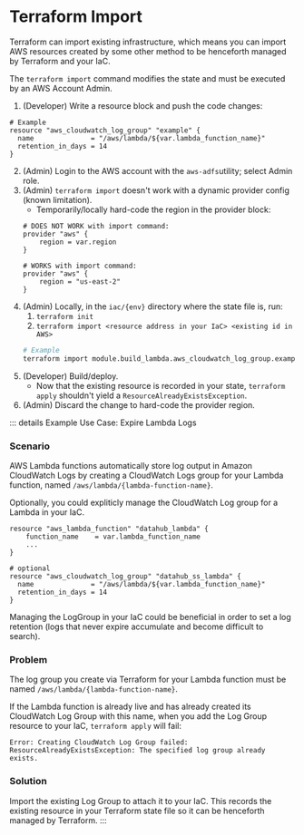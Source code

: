 # Terraform Import
Terraform can import existing infrastructure, which means you can import AWS resources created by some other method to be henceforth managed by Terraform and your IaC.  

The `terraform import` command modifies the state and must be executed by an AWS Account Admin.

1. (Developer) Write a resource block and push the code changes:
```hcl
# Example
resource "aws_cloudwatch_log_group" "example" {
  name              = "/aws/lambda/${var.lambda_function_name}"
  retention_in_days = 14
}
```

2. (Admin) Login to the AWS account with the `aws-adfs`utility; select Admin role.
3. (Admin) `terraform import` doesn't work with a dynamic provider config (known limitation). 
    - Temporarily/locally hard-code the region in the provider block:
    ```hcl
    # DOES NOT WORK with import command:
    provider "aws" {
        region = var.region
    }

    # WORKS with import command:
    provider "aws" {
        region = "us-east-2"
    }
    ``` 
4. (Admin) Locally, in the `iac/{env}` directory where the state file is, run:
   1. `terraform init`
   2. `terraform import <resource address in your IaC> <existing id in AWS>`
    ```bash
    # Example
    terraform import module.build_lambda.aws_cloudwatch_log_group.example /aws/lambda/example-fxn
    ```
5. (Developer) Build/deploy.
   - Now that the existing resource is recorded in your state, `terraform apply` shouldn't yield a `ResourceAlreadyExistsException`. 
6. (Admin) Discard the change to hard-code the provider region. 

<!-- the Details block does not work in IE -->
::: details Example Use Case: Expire Lambda Logs
### Scenario
AWS Lambda functions automatically store log output in Amazon CloudWatch Logs by creating a CloudWatch Logs group for your Lambda function, named `/aws/lambda/{lambda-function-name}`.

Optionally, you could expliticly manage the CloudWatch Log group for a Lambda in your IaC. 

```hcl
resource "aws_lambda_function" "datahub_lambda" {
    function_name    = var.lambda_function_name
    ...
}

# optional 
resource "aws_cloudwatch_log_group" "datahub_ss_lambda" {
  name              = "/aws/lambda/${var.lambda_function_name}"
  retention_in_days = 14
}
```

Managing the LogGroup in your IaC could be beneficial in order to set a log retention (logs that never expire accumulate and become difficult to search).

### Problem
The log group you create via Terraform for your Lambda function must be named `/aws/lambda/{lambda-function-name}`. 

If the Lambda function is already live and has already created its CloudWatch Log Group with this name, when you add the Log Group resource to your IaC,  `terraform apply` will fail:
```
Error: Creating CloudWatch Log Group failed: 
ResourceAlreadyExistsException: The specified log group already exists.
```

### Solution
Import the existing Log Group to attach it to your IaC. This records the existing resource in your Terraform state file so it can be henceforth managed by Terraform.
:::

